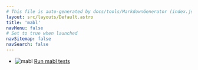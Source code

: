 ```yaml
---
# This file is auto-generated by docs/tools/MarkdownGenerator (index.js)
layout: src/layouts/Default.astro
title: 'mabl'
navMenu: false
# Set to true when launched
navSitemap: false
navSearch: false
---
```


<ul>

<li>

![mabl](https://i.octopus.com/library/step-templates/mabl.png) [Run mabl tests](/integrations/mabl/run-mabl-tests)

</li>
        
</ul>
